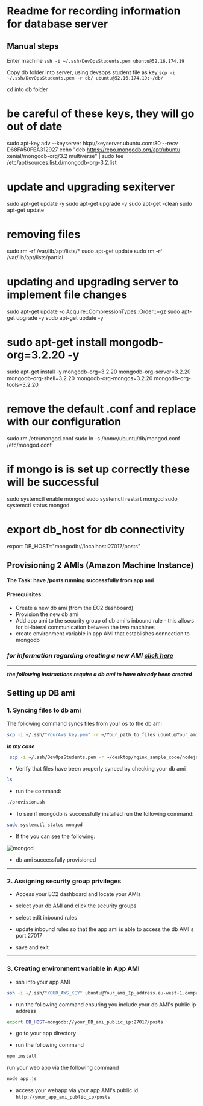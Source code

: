 # Readme for recording information for database server

## Manual steps

Enter machine
```ssh -i ~/.ssh/DevOpsStudents.pem ubuntu@52.16.174.19```

Copy db folder into server, using devsops student file as key
```scp -i ~/.ssh/DevOpsStudents.pem -r db/ ubuntu@52.16.174.19:~/db/```

cd into db folder
# be careful of these keys, they will go out of date
sudo apt-key adv --keyserver hkp://keyserver.ubuntu.com:80 --recv D68FA50FEA312927
echo "deb https://repo.mongodb.org/apt/ubuntu xenial/mongodb-org/3.2 multiverse" | sudo tee /etc/apt/sources.list.d/mongodb-org-3.2.list

# update and upgrading sexiterver
sudo apt-get update -y
sudo apt-get upgrade -y
sudo apt-get -clean
sudo apt-get update

# removing files
sudo rm -rf /var/lib/apt/lists/*
sudo apt-get update
sudo rm -rf /var/lib/apt/lists/partial

# updating and upgrading server to implement file changes
sudo apt-get update -o Acquire::CompressionTypes::Order::=gz
sudo apt-get upgrade -y
sudo apt-get update -y

# sudo apt-get install mongodb-org=3.2.20 -y
sudo apt-get install -y mongodb-org=3.2.20 mongodb-org-server=3.2.20 mongodb-org-shell=3.2.20 mongodb-org-mongos=3.2.20 mongodb-org-tools=3.2.20

# remove the default .conf and replace with our configuration
sudo rm /etc/mongod.conf
sudo ln -s /home/ubuntu/db/mongod.conf /etc/mongod.conf

# if mongo is is set up correctly these will be successful
sudo systemctl enable mongod
sudo systemctl restart mongod
sudo systemctl status mongod

# export db_host for db connectivity
export DB_HOST="mongodb://localhost:27017/posts"

## Provisioning 2 AMIs (Amazon Machine Instance)
#### The Task: have /posts running successfully from app ami
#### Prerequisites:
- Create a new db ami (from the EC2 dashboard)
- Provision the new db ami
- Add app ami to the security group of db ami's inbound rule - this allows for bi-lateral communication between the two machines
- create environment variable in app AMI that establishes connection to mongodb

### ***for information regarding creating a new AMI [click here](https://github.com/Spartabariallali/Nodejs_Webapp_App/blob/master/README.md)***

---
***the following instructions require a db ami to have already been created***

## Setting up DB ami

### 1. Syncing files to db ami

The following command syncs files from your os to the db ami

```bash
scp -i ~/.ssh/"YourAws_key.pem" -r ~/Your_path_to_files ubuntu@Your_ami_Ip_address.eu-west-1.compute.amazonaws.com:/home/ubuntu/
```

***In my case***

```bash
 scp -i ~/.ssh/DevOpsStudents.pem -r ~/desktop/nginx_sample_code/nodejs-aws-deploy/environment/db ubuntu@ec2-54-76-170-201.eu-west-1.compute.amazonaws.com:/home/ubuntu/
```

- Verify that files have been properly synced by checking your db ami
```bash
ls
```
- run the command:
```bash
./provision.sh
```
- To see if mongodb is successfully installed run the following command:

```bash
sudo systemctl status mongod
```

- If the you can see the following:

![mongod](imagesmd/mongod.jpeg)

- db ami successfully provisioned

---

### 2. Assigning security group privileges  

- Access your EC2 dashboard and locate your AMIs

- select your db AMI and click the security groups

- select edit inbound rules

- update inbound rules so that the app ami is able to access the db AMI's port 27017

- save and exit


---


### 3. Creating environment variable in App AMI

- ssh into your app AMI
```bash
ssh -i ~/.ssh/"YOUR_AWS_KEY" ubuntu@Your_ami_Ip_address.eu-west-1.compute.amazonaws.com
```

- run the following command ensuring you include your db AMI's public ip address
```bash
export DB_HOST=mongodb://your_DB_ami_public_ip:27017/posts
```

- go to your app directory

- run the following command
```bash
npm install
```
 run your web app via the following command
 ```bash
 node app.js
 ```
- access your webapp via your app AMI's public id
```http://your_app_ami_public_ip/posts```

